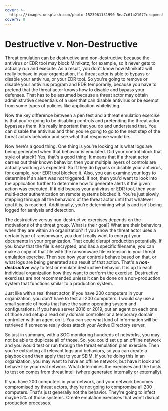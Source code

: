 ```yaml
---
cover: >-
  https://images.unsplash.com/photo-1523961131990-5ea7c61b2107?crop=entropy&cs=srgb&fm=jpg&ixid=MnwxOTcwMjR8MHwxfHNlYXJjaHw0fHx0ZWNofGVufDB8fHx8MTY0NTk5MDg4Mg&ixlib=rb-1.2.1&q=85
coverY: 0
---
```


# Destructive v. Non-Destructive

Threat emulation can be destructive and non-destructive because the antivirus or EDR tool may block Mimikatz, for example, so it never gets to actually run and execute. As a result, you don't know how Mimikatz will really behave in your organization, if a threat actor is able to bypass or disable your antivirus, or your EDR tool. So you're going to remove or disable your antivirus program and EDR temporarily, because you have to pretend that the threat actor knows how to disable and bypass your defenses.  That has to be assumed because a threat actor may obtain administrative credentials of a user that can disable antivirus or be exempt from some types of policies like application whitelisting.&#x20;

Now the key difference between a pen test and a threat emulation exercise is that you're going to be disabling controls and pretending the threat actor bypasses them. It's really important that you do and understand that. You can disable the antivirus and then you're going to go to the next step of the threat actors behavior and see what that response would be.&#x20;

Now here's a good thing. One thing is you're looking at is what logs are being generated when that behavior is emulated. Did your control block that style of attack? Yes, that's a good thing. It means that if a threat actor carries out their known behavior, then your multiple layers of controls are actually working as expected. So if they do bypass or disable your antivirus, for example, your EDR tool blocked it. Also, you can examine your logs to determine if an alert was not triggered.  If not, then you'd want to look into the application further to determine how to generate alerts if the given action was executed. If it did bypass your antivirus or EDR tool, then your multi-actor authentication on remote systems blocked it. You're just slowly stepping through all the behaviors of the threat actor until that whatever goal it is, is reached.  Additionally, you're determining what is and isn't being logged for aanlysis and detection.&#x20;

The destructive versus non-destructive exercises depends on the motivations of the threat group. What is their goal? What are their behaviors when they are within an organization? If you know the threat actor uses a certain type of ransomware, you don't really want to encrypt your documents in your organization. That could disrupt production potentially. If you know that the file is encrypted, and has a specific filename, you can make a copy of that file with the ransomware file extension in your threat emulation exercise. Then see how your controls behave based on that, or what logs are being generated as a result of that action. That's a _**non-destructive**_ way to test or emulate destructive behavior. It is up to each individual organization how they want to perform the exercise. Destructive exercises are not recommended unless it can be done on a non-production system that functions smilar to a production system.&#x20;

Just like with a real threat actor, if you have 200 computers in your organization, you don't have to test all 200 computers. I would say use a small sample of hosts that have the same operating system and configurations. If you have server 2016 or 2019, put an agent on each one of those and setup a read only domain controller or a temporary domain controller with an agent on it. You can see what kind of information will be retrieved if someone really does attack your Active Directory server.&#x20;

So just in summary, with a SOC monitoring hundreds of networks, you may not be able to duplicate all of those. So, you could set up an offline network and you would test or run through the threat emulation plan exercise. Then you're extracting all relevant logs and behaviors, so you can create a playbook and then apply that to your SEIM. If you're doing this in an organization, you may want to have an offline network, but have it look and behave like your real network.  What determines the exercises and the hosts to test on comes from threat intell (where generated internally or externally).&#x20;

If you have 200 computers in your network, and your network becomes compromised by threat actors, they're not going to compromise all 200 computers. That's just generally not the behavior. They're going to infect maybe 5% of those systems.  Create emulation exercises that won't disrupt production processes.

